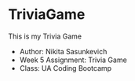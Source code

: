 # TriviaGame
This is my Trivia Game

* Author: Nikita Sasunkevich
* Week 5 Assignment: Trivia Game
* Class: UA Coding Bootcamp

